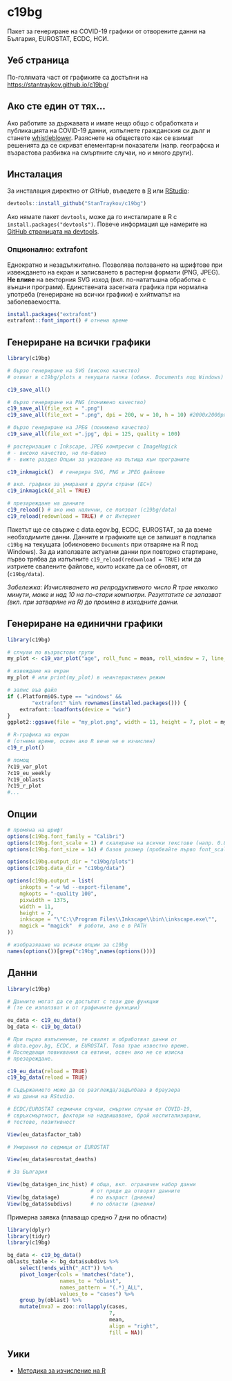 # c19bg

Пакет за генериране на COVID-19 графики от отворените данни на България, EUROSTAT, ECDC, НСИ.

## Уеб страница

По-голямата част от графиките са достъпни на https://stantraykov.github.io/c19bg/

## Ако сте един от тях...

Ако работите за държавата и имате нещо общо с обработката и публикацията на COVID-19 данни, изпълнете гражданския си дълг и станете [whistleblower](https://bg.wikipedia.org/wiki/%D0%A0%D0%B0%D0%B7%D0%BE%D0%B1%D0%BB%D0%B8%D1%87%D0%B8%D1%82%D0%B5%D0%BB). Разяснете на обществото как се взимат решенията да се скриват елементарни показатели (напр. географска и възрастова разбивка на смъртните случаи, но и много други).

## Инсталация

За инсталация директно от *GitHub*, въведете в [R](https://www.r-project.org/) или [RStudio](https://rstudio.com/):

```R
devtools::install_github("StanTraykov/c19bg")
```
Ако нямате пакет `devtools`, може да го инсталирате в R с `install.packages("devtools")`. Повече информация ще намерите на [GitHub страницата на devtools](https://github.com/r-lib/devtools).

### Опционално: extrafont

Еднократно и незадължително. Позволява ползването на шрифтове при извеждането на екран и записването в растерни формати (PNG, JPEG). **Не влияе** на векторния SVG изход (вкл. по-нататъшна обработка с външни програми). Единствената засегната графика при нормална употреба (генериране на всички графики) е хийтмапът на заболеваемостта.

```R
install.packages("extrafont")
extrafont::font_import() # отнема време
```

## Генериране на всички графики

```R
library(c19bg)

# бързо генериране на SVG (високо качество)
# отиват в c19bg/plots в текущата папка (обикн. Documents под Windows)

c19_save_all()

# бързо генериране на PNG (понижено качество)
c19_save_all(file_ext = ".png")
c19_save_all(file_ext = ".png", dpi = 200, w = 10, h = 10) #2000x2000px

# бързо генериране на JPEG (понижено качество)
c19_save_all(file_ext =".jpg", dpi = 125, quality = 100)

# растеризация с Inkscape, JPEG компресия с ImageMagick
# - високо качество, но по-бавно
# - вижте раздел Опции за указване на пътища към програмите

c19_inkmagick()  # генерира SVG, PNG и JPEG файлове

# вкл. графики за умирания в други страни (ЕС+)
c19_inkmagick(d_all = TRUE)

# презареждане на данните
c19_reload() # ако има налични, се ползват (c19bg/data)
c19_reload(redownload = TRUE) # от Интернет
```

Пакетът ще се свърже с data.egov.bg, ECDC, EUROSTAT, за да вземе необходимите данни. Данните и графиките ще се запишат в подпапка `c19bg` на текущата (обикновено `Documents` при отваряне на R под Windows). За да използвате актуални данни при повторно стартиране, първо трябва да изпълните `c19_reload(redownload = TRUE)` или да изтриете свалените файлове, които искате да се обновят, от (`c19bg/data`).

*Забележка: Изчисляването на репродуктивното число R трае няколко минути, може и над 10 на по-стари компютри. Резултатите се запазват (вкл. при затваряне на R) до промяна в изходните данни.*

## Генериране на единични графики

```R
library(c19bg)

# слчуаи по възрастови групи
my_plot <- c19_var_plot("age", roll_func = mean, roll_window = 7, line_legend = "0")

# извеждане на екран
my_plot # или print(my_plot) в неинтерактивен режим

# запис във файл
if (.Platform$OS.type == "windows" &&
        "extrafont" %in% rownames(installed.packages())) {
    extrafont::loadfonts(device = "win")
}
ggplot2::ggsave(file = "my_plot.png", width = 11, height = 7, plot = my_plot)

# R-графика на екран
# (отнема време, освен ако R вече не е изчислен)
c19_r_plot()

# помощ
?c19_var_plot
?c19_eu_weekly
?c19_oblasts
?c19_r_plot
#...
```

## Опции

```R
# промяна на шрифт
options(c19bg.font_family = "Calibri")
options(c19bg.font_scale = 1) # скалиране на всички текстове (напр. 0.8, 1.1)
options(c19bg.font_size = 14) # базов размер (пробвайте първо font_scale)

options(c19bg.output_dir = "c19bg/plots")
options(c19bg.data_dir = "c19bg/data")

options(c19bg.output = list(
    inkopts = "-w %d --export-filename",
    mgkopts = "-quality 100",
    pixwidth = 1375,
    width = 11,
    height = 7,
    inkscape = "\"C:\\Program Files\\Inkscape\\bin\\inkscape.exe\"",
    magick = "magick"  # работи, ако е в PATH
))

# изобразяване на всички опции за c19bg
names(options())[grep("c19bg",names(options()))]
```

## Данни
```R
library(c19bg)

# Данните могат да се достъпят с тези две функции
# (те се използват и от графичните фукнции)

eu_data <- c19_eu_data()
bg_data <- c19_bg_data()

# При първо изпълнение, те свалят и обработват данни от
# data.egov.bg, ECDC, и EUROSTAT. Това трае известно време.
# Последващи повиквания са евтини, освен ако не се изиска
# презареждане.

c19_eu_data(reload = TRUE)
c19_bg_data(reload = TRUE)

# Съдържанието може да се разглежда/задълбава в браузера
# на данни на RStudio.

# ECDC/EUROSTAT седмични случаи, смъртни случаи от COVID-19,
# свръхсмъртност, фактори на надвишаване, брой хоспитализирани,
# тестове, позитивност

View(eu_data$factor_tab)

# Умирания по седмици от EUROSTAT

View(eu_data$eurostat_deaths)

# За България

View(bg_data$gen_inc_hist) # обща, вкл. ограничен набор данни
                           # от преди да отворят данните
View(bg_data$age)          # по възраст (днвени)
View(bg_data$subdivs)      # по области (дневни)
```

Примерна заявка (плаващо средно 7 дни по области)
```R
library(dplyr)
library(tidyr)
library(c19bg)

bg_data <- c19_bg_data()
oblasts_table <- bg_data$subdivs %>%
    select(!ends_with("_ACT")) %>%
    pivot_longer(cols = !matches("date"),
                 names_to = "oblast",
                 names_pattern = "(.*)_ALL",
                 values_to = "cases") %>%
    group_by(oblast) %>%
    mutate(mva7 = zoo::rollapply(cases,
                                 7,
                                 mean,
                                 align = "right",
                                 fill = NA))
```
## Уики

* [Методика за изчисление на R](https://github.com/StanTraykov/C19_BG/wiki/%D0%9C%D0%B5%D1%82%D0%BE%D0%B4%D0%B8%D0%BA%D0%B0-%D0%B7%D0%B0-%D0%B8%D0%B7%D1%87%D0%B8%D1%81%D0%BB%D0%B5%D0%BD%D0%B8%D0%B5-%D0%BD%D0%B0-R)
